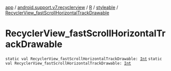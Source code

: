 [app](../../../index.md) / [android.support.v7.recyclerview](../../index.md) / [R](../index.md) / [styleable](index.md) / [RecyclerView_fastScrollHorizontalTrackDrawable](.)

# RecyclerView_fastScrollHorizontalTrackDrawable

`static val RecyclerView_fastScrollHorizontalTrackDrawable: `[`Int`](https://kotlinlang.org/api/latest/jvm/stdlib/kotlin/-int/index.html)
`static val RecyclerView_fastScrollHorizontalTrackDrawable: `[`Int`](https://kotlinlang.org/api/latest/jvm/stdlib/kotlin/-int/index.html)